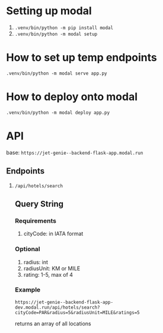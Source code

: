 # Setting up modal

1. ```.venv/bin/python -m pip install modal```
2. ```.venv/bin/python -m modal setup```

# How to set up temp endpoints

```.venv/bin/python -m modal serve app.py```

# How to deploy onto modal

```.venv/bin/python -m modal deploy app.py```


# API

base: ```https://jet-genie--backend-flask-app.modal.run```

## Endpoints
1. ```/api/hotels/search``` 
    ## Query String
    ### Requirements
    1. cityCode: in IATA format
    ### Optional
    1. radius: int
    2. radiusUnit: KM or MILE
    3. rating: 1-5, max of 4
    ### Example
    ```https://jet-genie--backend-flask-app-dev.modal.run/api/hotels/search?cityCode=PAR&radius=5&radiusUnit=MILE&ratings=5```  
    
    returns an array of all locations
